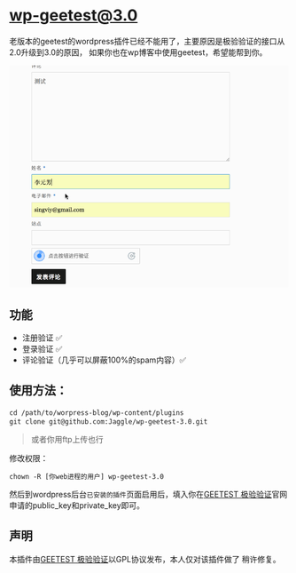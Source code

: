 # wp-geetest@3.0

老版本的geetest的wordpress插件已经不能用了，主要原因是极验验证的接口从2.0升级到3.0的原因，
如果你也在wp博客中使用geetest，希望能帮到你。

![](assets/geetest.gif)

## 功能

- 注册验证 ✅
- 登录验证 ✅
- 评论验证（几乎可以屏蔽100%的spam内容）✅

## 使用方法：

    cd /path/to/worpress-blog/wp-content/plugins
    git clone git@github.com:Jaggle/wp-geetest-3.0.git
    

> 或者你用ftp上传也行
    

修改权限：

    chown -R [你web进程的用户] wp-geetest-3.0


然后到wordpress后台`已安装的插件`页面启用后，填入你在[GEETEST 极验验证](http://www.geetest.com/)官网申请的public_key和private_key即可。

## 声明

本插件由[GEETEST 极验验证](http://www.geetest.com/)以GPL协议发布，本人仅对该插件做了
稍许修复。

    
